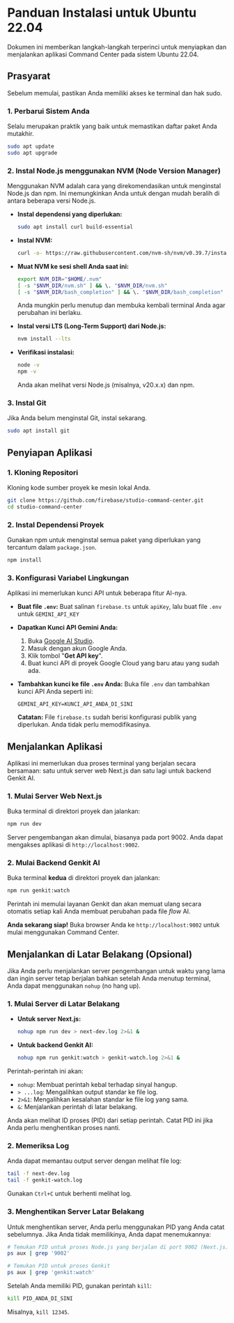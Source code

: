 
# Panduan Instalasi untuk Ubuntu 22.04

Dokumen ini memberikan langkah-langkah terperinci untuk menyiapkan dan menjalankan aplikasi Command Center pada sistem Ubuntu 22.04.

## Prasyarat

Sebelum memulai, pastikan Anda memiliki akses ke terminal dan hak sudo.

### 1. Perbarui Sistem Anda

Selalu merupakan praktik yang baik untuk memastikan daftar paket Anda mutakhir.

```bash
sudo apt update
sudo apt upgrade
```

### 2. Instal Node.js menggunakan NVM (Node Version Manager)

Menggunakan NVM adalah cara yang direkomendasikan untuk menginstal Node.js dan npm. Ini memungkinkan Anda untuk dengan mudah beralih di antara beberapa versi Node.js.

- **Instal dependensi yang diperlukan:**
  ```bash
  sudo apt install curl build-essential
  ```

- **Instal NVM:**
  ```bash
  curl -o- https://raw.githubusercontent.com/nvm-sh/nvm/v0.39.7/install.sh | bash
  ```

- **Muat NVM ke sesi shell Anda saat ini:**
  ```bash
  export NVM_DIR="$HOME/.nvm"
  [ -s "$NVM_DIR/nvm.sh" ] && \. "$NVM_DIR/nvm.sh"
  [ -s "$NVM_DIR/bash_completion" ] && \. "$NVM_DIR/bash_completion"
  ```
  Anda mungkin perlu menutup dan membuka kembali terminal Anda agar perubahan ini berlaku.

- **Instal versi LTS (Long-Term Support) dari Node.js:**
  ```bash
  nvm install --lts
  ```

- **Verifikasi instalasi:**
  ```bash
  node -v
  npm -v
  ```
  Anda akan melihat versi Node.js (misalnya, v20.x.x) dan npm.

### 3. Instal Git

Jika Anda belum menginstal Git, instal sekarang.

```bash
sudo apt install git
```

## Penyiapan Aplikasi

### 1. Kloning Repositori

Kloning kode sumber proyek ke mesin lokal Anda.

```bash
git clone https://github.com/firebase/studio-command-center.git
cd studio-command-center
```

### 2. Instal Dependensi Proyek

Gunakan npm untuk menginstal semua paket yang diperlukan yang tercantum dalam `package.json`.

```bash
npm install
```

### 3. Konfigurasi Variabel Lingkungan

Aplikasi ini memerlukan kunci API untuk beberapa fitur AI-nya.

- **Buat file `.env`:**
  Buat salinan `firebase.ts` untuk `apiKey`, lalu buat file `.env` untuk `GEMINI_API_KEY`
  
- **Dapatkan Kunci API Gemini Anda:**
  1.  Buka [Google AI Studio](https://aistudio.google.com/).
  2.  Masuk dengan akun Google Anda.
  3.  Klik tombol "**Get API key**".
  4.  Buat kunci API di proyek Google Cloud yang baru atau yang sudah ada.

- **Tambahkan kunci ke file `.env` Anda:**
  Buka file `.env` dan tambahkan kunci API Anda seperti ini:

  ```
  GEMINI_API_KEY=KUNCI_API_ANDA_DI_SINI
  ```
  **Catatan:** File `firebase.ts` sudah berisi konfigurasi publik yang diperlukan. Anda tidak perlu memodifikasinya.

## Menjalankan Aplikasi

Aplikasi ini memerlukan dua proses terminal yang berjalan secara bersamaan: satu untuk server web Next.js dan satu lagi untuk backend Genkit AI.

### 1. Mulai Server Web Next.js

Buka terminal di direktori proyek dan jalankan:

```bash
npm run dev
```

Server pengembangan akan dimulai, biasanya pada port 9002. Anda dapat mengakses aplikasi di `http://localhost:9002`.

### 2. Mulai Backend Genkit AI

Buka terminal **kedua** di direktori proyek dan jalankan:

```bash
npm run genkit:watch
```

Perintah ini memulai layanan Genkit dan akan memuat ulang secara otomatis setiap kali Anda membuat perubahan pada file *flow* AI.

**Anda sekarang siap!** Buka browser Anda ke `http://localhost:9002` untuk mulai menggunakan Command Center.

## Menjalankan di Latar Belakang (Opsional)

Jika Anda perlu menjalankan server pengembangan untuk waktu yang lama dan ingin server tetap berjalan bahkan setelah Anda menutup terminal, Anda dapat menggunakan `nohup` (no hang up).

### 1. Mulai Server di Latar Belakang

- **Untuk server Next.js:**
  ```bash
  nohup npm run dev > next-dev.log 2>&1 &
  ```

- **Untuk backend Genkit AI:**
  ```bash
  nohup npm run genkit:watch > genkit-watch.log 2>&1 &
  ```

Perintah-perintah ini akan:
- `nohup`: Membuat perintah kebal terhadap sinyal hangup.
- `> ...log`: Mengalihkan output standar ke file log.
- `2>&1`: Mengalihkan kesalahan standar ke file log yang sama.
- `&`: Menjalankan perintah di latar belakang.

Anda akan melihat ID proses (PID) dari setiap perintah. Catat PID ini jika Anda perlu menghentikan proses nanti.

### 2. Memeriksa Log

Anda dapat memantau output server dengan melihat file log:

```bash
tail -f next-dev.log
tail -f genkit-watch.log
```
Gunakan `Ctrl+C` untuk berhenti melihat log.

### 3. Menghentikan Server Latar Belakang

Untuk menghentikan server, Anda perlu menggunakan PID yang Anda catat sebelumnya. Jika Anda tidak memilikinya, Anda dapat menemukannya:

```bash
# Temukan PID untuk proses Node.js yang berjalan di port 9002 (Next.js)
ps aux | grep '9002'

# Temukan PID untuk proses Genkit
ps aux | grep 'genkit:watch'
```

Setelah Anda memiliki PID, gunakan perintah `kill`:

```bash
kill PID_ANDA_DI_SINI
```
Misalnya, `kill 12345`.
